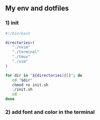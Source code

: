 ## My env and dotfiles

### 1) init
```bash
#!/bin/bash

directories=(
   "./nvim"
   "./terminal"
   "./tmux"
   "./vim"
)

for dir in "${directories[@]}"; do
   cd "$dir"
   chmod +x init.sh
   ./init.sh
   cd -
done
```

### 2) add font and color in the terminal
